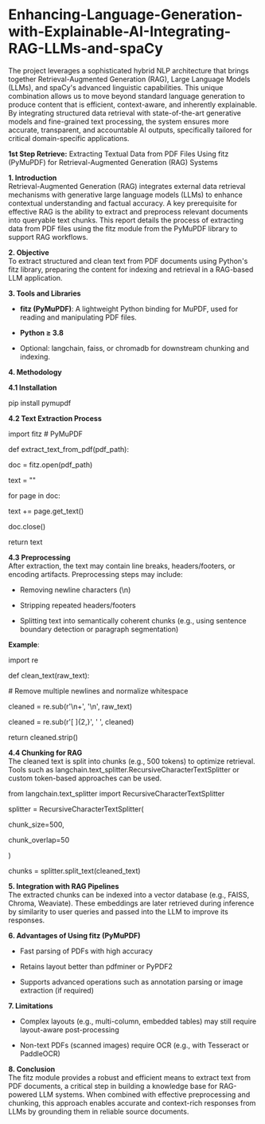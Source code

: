 # Enhancing-Language-Generation-with-Explainable-AI-Integrating-RAG-LLMs-and-spaCy
The project leverages a sophisticated hybrid NLP architecture that brings together Retrieval-Augmented Generation (RAG), Large Language Models (LLMs), and spaCy's advanced linguistic capabilities. This unique combination allows us to move beyond standard language generation to produce content that is efficient, context-aware, and inherently explainable. By integrating structured data retrieval with state-of-the-art generative models and fine-grained text processing, the system ensures more accurate, transparent, and accountable AI outputs, specifically tailored for critical domain-specific applications.


**1st Step Retrieve:** Extracting Textual Data from PDF Files Using fitz (PyMuPDF)
for Retrieval-Augmented Generation (RAG) Systems

**1. Introduction**\
Retrieval-Augmented Generation (RAG) integrates external data retrieval
mechanisms with generative large language models (LLMs) to enhance
contextual understanding and factual accuracy. A key prerequisite for
effective RAG is the ability to extract and preprocess relevant
documents into queryable text chunks. This report details the process of
extracting data from PDF files using the fitz module from the PyMuPDF
library to support RAG workflows.

**2. Objective**\
To extract structured and clean text from PDF documents using Python's
fitz library, preparing the content for indexing and retrieval in a
RAG-based LLM application.

**3. Tools and Libraries**

-   **fitz (PyMuPDF)**: A lightweight Python binding for MuPDF, used for
    reading and manipulating PDF files.

-   **Python ≥ 3.8**

-   Optional: langchain, faiss, or chromadb for downstream chunking and
    indexing.

**4. Methodology**

**4.1 Installation**

pip install pymupdf

**4.2 Text Extraction Process**

import fitz \# PyMuPDF

def extract_text_from_pdf(pdf_path):

doc = fitz.open(pdf_path)

text = \"\"

for page in doc:

text += page.get_text()

doc.close()

return text

**4.3 Preprocessing**\
After extraction, the text may contain line breaks, headers/footers, or
encoding artifacts. Preprocessing steps may include:

-   Removing newline characters (\\n)

-   Stripping repeated headers/footers

-   Splitting text into semantically coherent chunks (e.g., using
    sentence boundary detection or paragraph segmentation)

**Example**:

import re

def clean_text(raw_text):

\# Remove multiple newlines and normalize whitespace

cleaned = re.sub(r\'\\n+\', \'\\n\', raw_text)

cleaned = re.sub(r\'\[ \]{2,}\', \' \', cleaned)

return cleaned.strip()

**4.4 Chunking for RAG**\
The cleaned text is split into chunks (e.g., 500 tokens) to optimize
retrieval. Tools such as
langchain.text_splitter.RecursiveCharacterTextSplitter or custom
token-based approaches can be used.

from langchain.text_splitter import RecursiveCharacterTextSplitter

splitter = RecursiveCharacterTextSplitter(

chunk_size=500,

chunk_overlap=50

)

chunks = splitter.split_text(cleaned_text)

**5. Integration with RAG Pipelines**\
The extracted chunks can be indexed into a vector database (e.g., FAISS,
Chroma, Weaviate). These embeddings are later retrieved during inference
by similarity to user queries and passed into the LLM to improve its
responses.

**6. Advantages of Using fitz (PyMuPDF)**

-   Fast parsing of PDFs with high accuracy

-   Retains layout better than pdfminer or PyPDF2

-   Supports advanced operations such as annotation parsing or image
    extraction (if required)

**7. Limitations**

-   Complex layouts (e.g., multi-column, embedded tables) may still
    require layout-aware post-processing

-   Non-text PDFs (scanned images) require OCR (e.g., with Tesseract or
    PaddleOCR)

**8. Conclusion**\
The fitz module provides a robust and efficient means to extract text
from PDF documents, a critical step in building a knowledge base for
RAG-powered LLM systems. When combined with effective preprocessing and
chunking, this approach enables accurate and context-rich responses from
LLMs by grounding them in reliable source documents.
